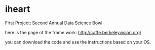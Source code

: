 # iheart
First Project: Second Annual Data Science Bowl

here is the page of the frame work:
http://caffe.berkeleyvision.org/
 
you can download the code and use the instructions based on your OS.


